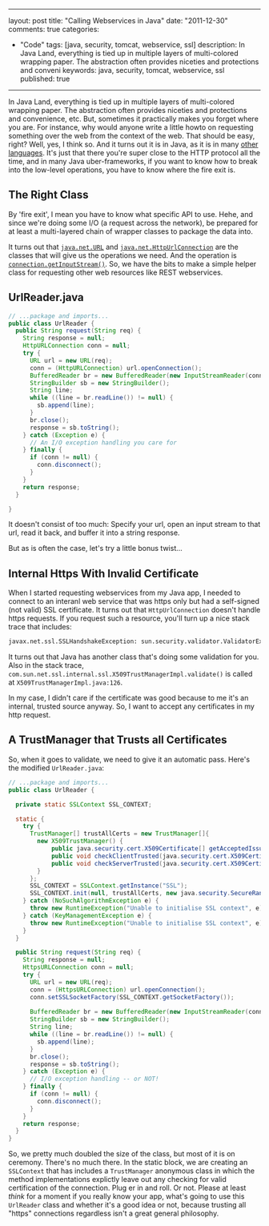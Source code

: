 
---
layout: post
title: "Calling Webservices in Java"
date: "2011-12-30"
comments: true
categories:
  - "Code"
tags: [java, security, tomcat, webservice, ssl]
description: In Java Land, everything is tied up in multiple layers of multi-colored wrapping paper.  The abstraction often provides niceties and protections and conveni
keywords: java, security, tomcat, webservice, ssl
published: true
---

In Java Land, everything is tied up in multiple layers of multi-colored wrapping paper.  The abstraction often provides niceties and protections and convenience, etc.  But, sometimes it practically makes you forget where you are.  For instance, why would anyone write a little howto on requesting something over the web from the context of the web.  That should be easy, right?  Well, yes, I think so.  And it turns out it is in Java, as it is in many <a href="http://developer.marklogic.com/pubs/5.0/apidocs/Ext-2.html">other languages</a>.  It's just that there you're super close to the HTTP protocol all the time, and in many Java uber-frameworks, if you want to know how to break into the low-level operations, you have to know where the fire exit is.
<!--more-->

The Right Class
---------------

By 'fire exit', I mean you have to know what specific API to use.  Hehe, and since we're doing some I/O (a request across the network), be prepared for at least a multi-layered chain of wrapper classes to package the data into.

It turns out that [`java.net.URL`](http://docs.oracle.com/javase/6/docs/api/java/net/URL.html) and [`java.net.HttpUrlConnection`](http://docs.oracle.com/javase/1.5.0/docs/api/java/net/HttpURLConnection.html) are the classes that will give us the operations we need.  And the operation is [`connection.getInputStream()`](http://docs.oracle.com/javase/1.5.0/docs/api/java/net/URLConnection.html#getInputStream()).  So, we have the bits to make a simple helper class for requesting other web resources like REST webservices.

UrlReader.java
--------------

```java
// ...package and imports...
public class UrlReader {
  public String request(String req) {
    String response = null;
    HttpURLConnection conn = null;
    try {
      URL url = new URL(req);
      conn = (HttpURLConnection) url.openConnection();
      BufferedReader br = new BufferedReader(new InputStreamReader(conn.getInputStream()));
      StringBuilder sb = new StringBuilder();
      String line;
      while ((line = br.readLine()) != null) {
        sb.append(line);
      }
      br.close();
      response = sb.toString();
    } catch (Exception e) {
      // An I/O exception handling you care for
    } finally {
      if (conn != null) {
        conn.disconnect();
      }
    }
    return response;
  }

}
```

It doesn't consist of too much:  Specify your url, open an input stream to that url, read it back, and buffer it into a string response.

But as is often the case, let's try a little bonus twist...

Internal Https With Invalid Certificate
---------------------------------------

When I started requesting webservices from my Java app, I needed to connect to an interanl web service that was https only but had a self-signed (not valid) SSL certificate.  It turns out that `HttpUrlConnection` doesn't handle https requests.  If you request such a resource, you'll turn up a nice stack trace that includes:

```bash
javax.net.ssl.SSLHandshakeException: sun.security.validator.ValidatorException: PKIX path building failed: sun.security.provider.certpath.SunCertPathBuilderException: unable to find valid certification path to requested target
```

It turns out that Java has another class that's doing some validation for you.  Also in the stack trace, `com.sun.net.ssl.internal.ssl.X509TrustManagerImpl.validate()` is called at `X509TrustManagerImpl.java:126`.  

In my case, I didn't care if the certificate was good because to me it's an internal, trusted source anyway.  So, I want to accept any certificates in my http request.

A TrustManager that Trusts all Certificates
-------------------------------------------

So, when it goes to validate, we need to give it an automatic pass.  Here's the modified `UrlReader.java`:

```java
// ...package and imports...    
public class UrlReader {

  private static SSLContext SSL_CONTEXT;

  static {
    try {
      TrustManager[] trustAllCerts = new TrustManager[]{
        new X509TrustManager() {
            public java.security.cert.X509Certificate[] getAcceptedIssuers() {return null;}
            public void checkClientTrusted(java.security.cert.X509Certificate[] certs, String authType){}
            public void checkServerTrusted(java.security.cert.X509Certificate[] certs, String authType){}
        }
      };
      SSL_CONTEXT = SSLContext.getInstance("SSL");
      SSL_CONTEXT.init(null, trustAllCerts, new java.security.SecureRandom());
    } catch (NoSuchAlgorithmException e) {
      throw new RuntimeException("Unable to initialise SSL context", e);
    } catch (KeyManagementException e) {
      throw new RuntimeException("Unable to initialise SSL context", e);
    }
  }

  public String request(String req) {
    String response = null;
    HttpsURLConnection conn = null;
    try {
      URL url = new URL(req);
      conn = (HttpsURLConnection) url.openConnection();
      conn.setSSLSocketFactory(SSL_CONTEXT.getSocketFactory());
      
      BufferedReader br = new BufferedReader(new InputStreamReader(conn.getInputStream()));
      StringBuilder sb = new StringBuilder();
      String line;
      while ((line = br.readLine()) != null) {
        sb.append(line);
      }
      br.close();
      response = sb.toString();
    } catch (Exception e) {
      // I/O exception handling -- or NOT!
    } finally {
      if (conn != null) {
        conn.disconnect();
      }
    }
    return response;
  }
}
```

So, we pretty much doubled the size of the class, but most of it is on ceremony.  There's no much there.  In the static block, we are creating an `SSLContext` that has includes a `TrustManager` anonymous class in which the method implementations explictly leave out any checking for valid certification of the connection.  Plug er in and roll.  Or not.  Please at least *think* for a moment if you really know your app, what's going to use this `UrlReader` class and whether it's a good idea or not, because trusting all "https" connections regardless isn't a great general philosophy.

  
